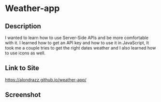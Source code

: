 # Weather-app

## Description 
I wanted to learn how to use Server-Side APIs and be more comfortable with it. I learned how to get an API key and how to use it in JavaScript, It took me a couple tries to get the right dates weather and I also learned how to use icons as well.

## Link to Site
https://alondrazz.github.io/weather-app/

## Screenshot

